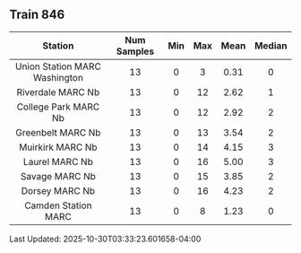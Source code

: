 ## Train 846

| Station | Num Samples | Min | Max | Mean | Median |
| :-----: | :---------: | :-: | :-: | :--: | :----: |
| Union Station MARC Washington | 13 | 0 | 3 | 0.31 | 0 |
| Riverdale MARC Nb | 13 | 0 | 12 | 2.62 | 1 |
| College Park MARC Nb | 13 | 0 | 12 | 2.92 | 2 |
| Greenbelt MARC Nb | 13 | 0 | 13 | 3.54 | 2 |
| Muirkirk MARC Nb | 13 | 0 | 14 | 4.15 | 3 |
| Laurel MARC Nb | 13 | 0 | 16 | 5.00 | 3 |
| Savage MARC Nb | 13 | 0 | 15 | 3.85 | 2 |
| Dorsey MARC Nb | 13 | 0 | 16 | 4.23 | 2 |
| Camden Station MARC | 13 | 0 | 8 | 1.23 | 0 |


Last Updated: 2025-10-30T03:33:23.601658-04:00
